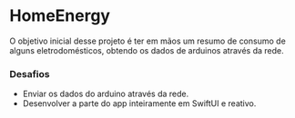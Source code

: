 # HomeEnergy
O objetivo inicial desse projeto é ter em mãos um resumo de consumo de alguns eletrodomésticos, obtendo os dados de arduinos através da rede. 

### Desafios 
*  Enviar os dados do arduino através da rede.
*  Desenvolver a parte do app inteiramente em SwiftUI e reativo. 
